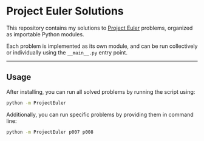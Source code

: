 # Project Euler Solutions

This repository contains my solutions to [Project Euler](https://projecteuler.net/) problems, organized as importable Python modules.

Each problem is implemented as its own module, and can be run collectively or individually using the `__main__.py` entry point.

---

## Usage

After installing, you can run all solved problems by running the script using:

```bash
python -m ProjectEuler
```

Additionally, you can run specific problems by providing them in command line:

```bash
python -m ProjectEuler p007 p008
```
